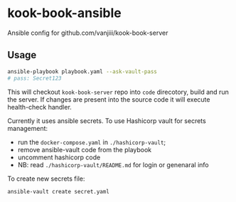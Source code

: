 # kook-book-ansible

Ansible config for github.com/vanjiii/kook-book-server

## Usage

``` bash
ansible-playbook playbook.yaml --ask-vault-pass
# pass: Secret123
```

This will checkout `kook-book-server` repo into `code` direcotory, build and
run the server. If changes are present into the source code it will execute
health-check handler.

Currently it uses ansible secrets. To use Hashicorp vault for secrets management:<br>
- run the `docker-compose.yaml` in `./hashicorp-vault`;
- remove ansible-vault code from the playbook
- uncomment hashicorp code
- NB: read `./hashicorp-vault/README.md` for login or genenaral info

To create new secrets file:
``` bash
ansible-vault create secret.yaml
```
